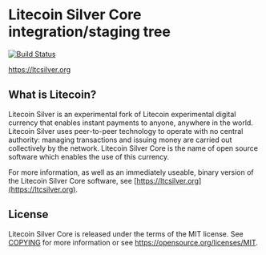 Litecoin Silver Core integration/staging tree
=====================================

[![Build Status](https://travis-ci.org/litecoinsilver/ltcsilver.svg?branch=master)](https://travis-ci.org/litecoinsilver/ltcsilver)

https://ltcsilver.org

What is Litecoin?
----------------

Litecoin Silver is an experimental fork of Litecoin experimental digital currency that enables instant payments to
anyone, anywhere in the world. Litecoin Silver uses peer-to-peer technology to operate
with no central authority: managing transactions and issuing money are carried
out collectively by the network. Litecoin Silver Core is the name of open source
software which enables the use of this currency.

For more information, as well as an immediately useable, binary version of
the Litecoin Silver Core software, see [https://ltcsilver.org](https://ltcsilver.org).

License
-------

Litecoin Silver Core is released under the terms of the MIT license. See [COPYING](COPYING) for more
information or see https://opensource.org/licenses/MIT.
